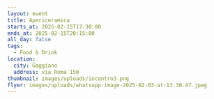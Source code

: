 ```yaml
---
layout: event
title: Apericeramica
starts_at: 2025-02-15T17:30:00
ends_at: 2025-02-15T20:15:00
all_day: false
tags:
  - Food & Drink
location:
  city: Gaggiano
  address: via Roma 150
thumbnail: images/uploads/incontro3.png
flyer: images/uploads/whatsapp-image-2025-02-03-at-13.30.47.jpeg
---
```

